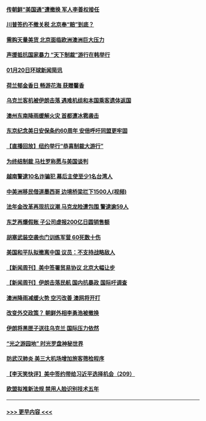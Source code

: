 #### [传朝鲜“美国通”遭撤换 军人李善权接任](../pages/prog202/a102756380.md?t=01201301) 
#### [川普签约不撤关税 北京奉“赔”到底？](../pages/prog202/a102756354.md?t=01201301) 
#### [需购天量美货 北京面临欧洲澳洲巨大压力](../pages/prog202/a102756304.md?t=01201301) 
#### [声援抵抗国家暴力 “天下制裁”游行在韩举行](../pages/prog202/a102756254.md?t=01201301) 
#### [01月20日环球新闻简讯](../pages/prog202/a102756238.md?t=01201301) 
#### [荷兰郁金香日 畅游花海 获赠馨香](../pages/prog202/a102756214.md?t=01201301) 
#### [乌克兰客机被伊朗击落 遇难机组和本国乘客遗体返国](../pages/prog202/a102756182.md?t=01201301) 
#### [澳州东南降雨缓解火灾 首都遭冰雹袭击](../pages/prog202/a102756172.md?t=01201301) 
#### [东京纪念美日安保条约60周年 安倍呼吁同盟更牢固](../pages/prog202/a102756150.md?t=01201301) 
#### [【直播回放】纽约举行“恭喜制裁大游行”](../pages/prog202/a102755308.md?t=01201301) 
#### [为终结制裁 马杜罗称愿与美国谈判](../pages/prog202/a102756060.md?t=01201301) 
#### [越南警逮10名诈骗犯 幕后主使至少1名台湾人](../pages/prog202/a102756030.md?t=01201301) 
#### [中美洲移民借道墨西哥 边境桥梁拦下1500人(视频)](../pages/prog202/a102756017.md?t=01201301) 
#### [法年金改革再现抗议潮 马克龙险遭包围 警逮逾59人](../pages/prog202/a102755953.md?t=01201301) 
#### [东芝再爆假账 子公司虚报200亿日圆销售额](../pages/prog202/a102755949.md?t=01201301) 
#### [胡塞武装空袭也门训练军营 60死数十伤](../pages/prog202/a102755921.md?t=01201301) 
#### [美国和平队拟撤离中国 议员：不支持战略敌人](../pages/prog202/a102755896.md?t=01201301) 
#### [【新闻周刊】美中签署贸易协议  北京大幅让步](../pages/prog202/a102755893.md?t=01201301) 
#### [【新闻周刊】伊朗击落民航 国内抗暴政 国际吁调查](../pages/prog202/a102755773.md?t=01201301) 
#### [澳洲降雨减缓火势 空污改善 澳网将开打](../pages/prog202/a102755661.md?t=01201301) 
#### [改变外交政策？ 朝鲜外相李勇浩被撤换](../pages/prog202/a102755817.md?t=01201301) 
#### [伊朗将黑匣子送往乌克兰 国际压力依然](../pages/prog202/a102755784.md?t=01201301) 
#### [“光之游园地” 时光罗盘神秘世界](../pages/prog202/a102755744.md?t=01201301) 
#### [防武汉肺炎 美三大机场增加旅客筛检程序](../pages/prog202/a102755752.md?t=01201301) 
#### [【李天笑快评】美中签约带给习近平选择机会（209）](../pages/prog202/a102755709.md?t=01201301) 
#### [欧盟拟推新法规  禁用人脸识别技术五年](../pages/prog202/a102755658.md?t=01201301) 

----
#### [ >>> 更早内容 <<< ](../indexes/prog202-earlier.md)

